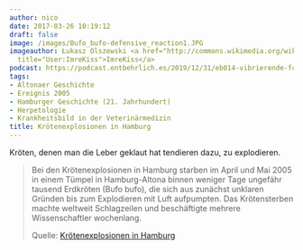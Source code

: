 ```yaml
---
author: nico
date: 2017-03-26 10:19:12
draft: false
image: /images/Bufo_bufo-defensive_reaction1.JPG
imageauthor: Łukasz Olszewski <a href="http://commons.wikimedia.org/wiki/User:ImreKiss"
  title="User:ImreKiss">ImreKiss</a>
podcast: https://podcast.entbehrlich.es/2019/12/31/eb014-vibrierende-fckw-froesche/
tags:
- Altonaer Geschichte
- Ereignis 2005
- Hamburger Geschichte (21. Jahrhundert)
- Herpetologie
- Krankheitsbild in der Veterinärmedizin
title: Krötenexplosionen in Hamburg
---
```


Kröten, denen man die Leber geklaut hat tendieren dazu, zu explodieren.

> Bei den Krötenexplosionen in Hamburg starben im April und Mai 2005 in einem
> Tümpel in Hamburg-Altona binnen weniger Tage ungefähr tausend Erdkröten (Bufo
> bufo), die sich aus zunächst unklaren Gründen bis zum Explodieren mit Luft
> aufpumpten. Das Krötensterben machte weltweit Schlagzeilen und beschäftigte
> mehrere Wissenschaftler wochenlang.
>
> Quelle: [Krötenexplosionen in Hamburg](https://de.wikipedia.org/wiki/Krötenexplosionen_in_Hamburg)